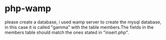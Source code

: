 # php-wamp
please create a database, i used wamp server to create the mysql database, in this case it is called "gamma" with the table members.The fields in the members table should match the ones stated in "insert.php".
